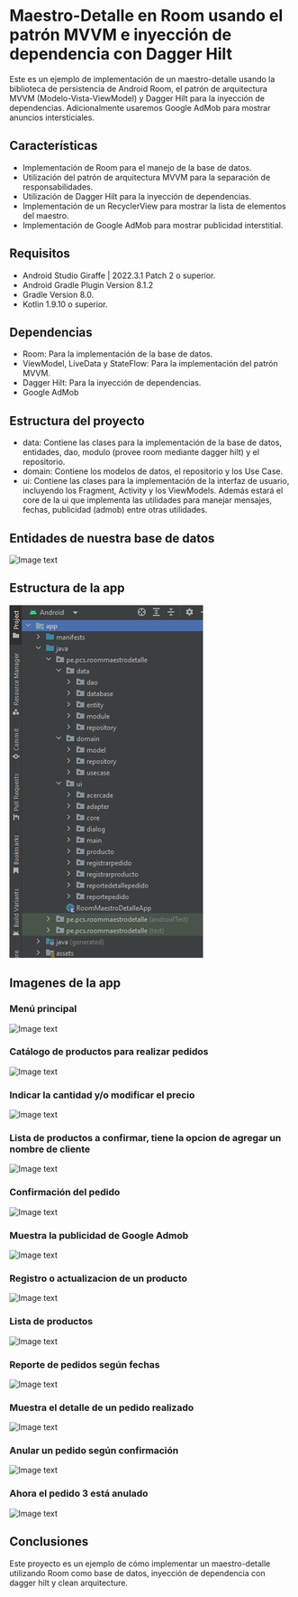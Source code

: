# Maestro-Detalle en Room usando el patrón MVVM e inyección de dependencia con Dagger Hilt
Este es un ejemplo de implementación de un maestro-detalle usando la biblioteca de persistencia de Android Room, el patrón de arquitectura MVVM (Modelo-Vista-ViewModel) y Dagger Hilt para la inyección de dependencias. Adicionalmente usaremos Google AdMob para mostrar anuncios intersticiales.

## Características

- Implementación de Room para el manejo de la base de datos.
- Utilización del patrón de arquitectura MVVM para la separación de responsabilidades.
- Utilización de Dagger Hilt para la inyección de dependencias.
- Implementación de un RecyclerView para mostrar la lista de elementos del maestro.
- Implementación de Google AdMob para mostrar publicidad interstitial.

## Requisitos

- Android Studio Giraffe | 2022.3.1 Patch 2 o superior.
- Android Gradle Plugin Version 8.1.2
- Gradle Version 8.0.
- Kotlin 1.9.10 o superior.

## Dependencias

- Room: Para la implementación de la base de datos.
- ViewModel, LiveData y StateFlow: Para la implementación del patrón MVVM.
- Dagger Hilt: Para la inyección de dependencias.
- Google AdMob

## Estructura del proyecto

- data: Contiene las clases para la implementación de la base de datos, entidades, dao, modulo (provee room mediante dagger hilt) y el repositorio.
- domain: Contiene los modelos de datos, el repositorio y los Use Case.
- ui: Contiene las clases para la implementación de la interfaz de usuario, incluyendo los Fragment, Activity y los ViewModels. Además estará el core de la ui que implementa las utilidades para manejar mensajes, fechas, publicidad (admob) entre otras utilidades.

## Entidades de nuestra base de datos

![Image text](https://github.com/programadorescs/RoomMaestroDetalle/blob/master/app/src/main/assets/ER_Pedido.png)

## Estructura de la app

![Image text](https://github.com/programadorescs/RoomMaestroDetalle/blob/master/app/src/main/assets/estructura_app_masterdetail.png)

## Imagenes de la app

### Menú principal
![Image text](https://github.com/programadorescs/RoomMaestroDetalle/blob/master/app/src/main/assets/Screenshot_20230309_104345_pe.pcs.roommaestrodetalle.jpg)

### Catálogo de productos para realizar pedidos

![Image text](https://github.com/programadorescs/RoomMaestroDetalle/blob/master/app/src/main/assets/Screenshot_20230309_104357_pe.pcs.roommaestrodetalle.jpg)

### Indicar la cantidad y/o modificar el precio

![Image text](https://github.com/programadorescs/RoomMaestroDetalle/blob/master/app/src/main/assets/Screenshot_20230309_104401_pe.pcs.roommaestrodetalle.jpg)

### Lista de productos a confirmar, tiene la opcion de agregar un nombre de cliente
![Image text](https://github.com/programadorescs/RoomMaestroDetalle/blob/master/app/src/main/assets/Screenshot_20230309_104424_pe.pcs.roommaestrodetalle.jpg)

### Confirmación del pedido
![Image text](https://github.com/programadorescs/RoomMaestroDetalle/blob/master/app/src/main/assets/Screenshot_20230309_104446_pe.pcs.roommaestrodetalle.jpg)

### Muestra la publicidad de Google Admob
![Image text](https://github.com/programadorescs/RoomMaestroDetalle/blob/master/app/src/main/assets/Screenshot_20230309_104453_pe.pcs.roommaestrodetalle.jpg)

### Registro o actualizacion de un producto
![Image text](https://github.com/programadorescs/RoomMaestroDetalle/blob/master/app/src/main/assets/Screenshot_20230309_104532_pe.pcs.roommaestrodetalle.jpg)

### Lista de productos
![Image text](https://github.com/programadorescs/RoomMaestroDetalle/blob/master/app/src/main/assets/Screenshot_20230309_104543_pe.pcs.roommaestrodetalle.jpg)

### Reporte de pedidos según fechas
![Image text](https://github.com/programadorescs/RoomMaestroDetalle/blob/master/app/src/main/assets/Screenshot_20230309_104735_pe.pcs.roommaestrodetalle.jpg)

### Muestra el detalle de un pedido realizado
![Image text](https://github.com/programadorescs/RoomMaestroDetalle/blob/master/app/src/main/assets/Screenshot_20230309_104742_pe.pcs.roommaestrodetalle.jpg)

### Anular un pedido según confirmación
![Image text](https://github.com/programadorescs/RoomMaestroDetalle/blob/master/app/src/main/assets/Screenshot_20230309_104755_pe.pcs.roommaestrodetalle.jpg)

### Ahora el pedido 3 está anulado
![Image text](https://github.com/programadorescs/RoomMaestroDetalle/blob/master/app/src/main/assets/Screenshot_20230309_104802_pe.pcs.roommaestrodetalle.jpg)

## Conclusiones

Este proyecto es un ejemplo de cómo implementar un maestro-detalle utilizando Room como base de datos, inyección de dependencia con dagger hilt y clean arquitecture.
